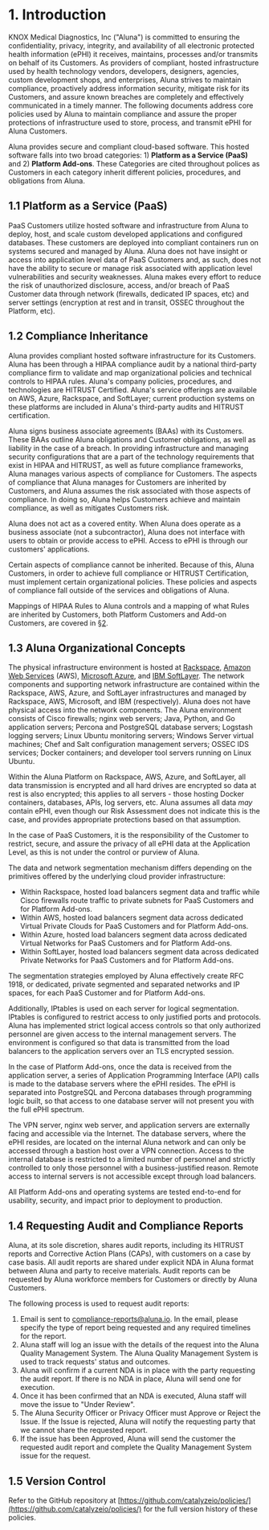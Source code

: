 # 1. Introduction

KNOX Medical Diagnostics, Inc ("Aluna") is committed to ensuring the confidentiality, privacy, integrity, and availability of all electronic protected health information (ePHI) it receives, maintains, processes and/or transmits on behalf of its Customers. As providers of compliant, hosted infrastructure used by health technology vendors, developers, designers, agencies, custom development shops, and enterprises, Aluna strives to maintain compliance, proactively address information security, mitigate risk for its Customers, and assure known breaches are completely and effectively communicated in a timely manner. The following documents address core policies used by Aluna to maintain compliance and assure the proper protections of infrastructure used to store, process, and transmit ePHI for Aluna Customers.

Aluna provides secure and compliant cloud-based software. This hosted software falls into two broad categories: 1) **Platform as a Service (PaaS)** and 2) **Platform Add-ons**. These Categories are cited throughout polices as Customers in each category inherit different policies, procedures, and obligations from Aluna.

## 1.1 Platform as a Service (PaaS)

PaaS Customers utilize hosted software and infrastructure from Aluna to deploy, host, and scale custom developed applications and configured databases. These customers are deployed into compliant containers run on systems secured and managed by Aluna. Aluna does not have insight or access into application level data of PaaS Customers and, as such, does not have the ability to secure or manage risk associated with application level vulnerabilities and security weaknesses. Aluna makes every effort to reduce the risk of unauthorized disclosure, access, and/or breach of PaaS Customer data through network (firewalls, dedicated IP spaces, etc) and server settings (encryption at rest and in transit, OSSEC throughout the Platform, etc).

## 1.2 Compliance Inheritance

Aluna provides compliant hosted software infrastructure for its Customers. Aluna has been through a HIPAA compliance audit by a national third-party compliance firm to validate and map organizational policies and technical controls to HIPAA rules. Aluna's company policies, procedures, and technologies are HITRUST Certified. Aluna's service offerings are available on AWS, Azure, Rackspace, and SoftLayer; current production systems on these platforms are included in Aluna's third-party audits and HITRUST certification.

Aluna signs business associate agreements (BAAs) with its Customers. These BAAs outline Aluna obligations and Customer obligations, as well as liability in the case of a breach. In providing infrastructure and managing security configurations that are a part of the technology requirements that exist in HIPAA and HITRUST, as well as future compliance frameworks, Aluna manages various aspects of compliance for Customers. The aspects of compliance that Aluna manages for Customers are inherited by Customers, and Aluna assumes the risk associated with those aspects of compliance. In doing so, Aluna helps Customers achieve and maintain compliance, as well as mitigates Customers risk.

Aluna does not act as a covered entity. When Aluna does operate as a business associate (not a subcontractor), Aluna does not interface with users to obtain or provide access to ePHI. Access to ePHI is through our customers' applications.

Certain aspects of compliance cannot be inherited. Because of this, Aluna Customers, in order to achieve full compliance or HITRUST Certification, must implement certain organizational policies. These policies and aspects of compliance fall outside of the services and obligations of Aluna.

Mappings of HIPAA Rules to Aluna controls and a mapping of what Rules are inherited by Customers, both Platform Customers and Add-on Customers, are covered in [§2](#2.-hipaa-inheritance).

## 1.3 Aluna Organizational Concepts

The physical infrastructure environment is hosted at [Rackspace](https://www.rackspace.com/), [Amazon Web Services](https://aws.amazon.com/) (AWS), [Microsoft Azure](https://azure.microsoft.com/), and [IBM SoftLayer](http://www.softlayer.com/). The network components and supporting network infrastructure are contained within the Rackspace, AWS, Azure, and SoftLayer infrastructures and managed by Rackspace, AWS, Microsoft, and IBM (respectively). Aluna does not have physical access into the network components. The Aluna environment consists of Cisco firewalls; nginx web servers; Java, Python, and Go application servers; Percona and PostgreSQL database servers; Logstash logging servers; Linux Ubuntu monitoring servers; Windows Server virtual machines; Chef and Salt configuration management servers; OSSEC IDS services; Docker containers; and developer tool servers running on Linux Ubuntu.

Within the Aluna Platform on Rackspace, AWS, Azure, and SoftLayer, all data transmission is encrypted and all hard drives are encrypted so data at rest is also encrypted; this applies to all servers - those hosting Docker containers, databases, APIs, log servers, etc. Aluna assumes all data *may* contain ePHI, even though our Risk Assessment does not indicate this is the case, and provides appropriate protections based on that assumption.

In the case of PaaS Customers, it is the responsibility of the Customer to restrict, secure, and assure the privacy of all ePHI data at the Application Level, as this is not under the control or purview of Aluna.

The data and network segmentation mechanism differs depending on the primitives offered by the underlying cloud provider infrastructure:

* Within Rackspace, hosted load balancers segment data and traffic while Cisco firewalls route traffic to private subnets for PaaS Customers and for Platform Add-ons.
* Within AWS, hosted load balancers segment data across dedicated Virtual Private Clouds for PaaS Customers and for Platform Add-ons.
* Within Azure, hosted load balancers segment data across dedicated Virtual Networks for PaaS Customers and for Platform Add-ons.
* Within SoftLayer, hosted load balancers segment data across dedicated Private Networks for PaaS Customers and for Platform Add-ons.

The segmentation strategies employed by Aluna effectively create RFC 1918, or dedicated, private segmented and separated networks and IP spaces, for each PaaS Customer and for Platform Add-ons.

Additionally, IPtables is used on each server for logical segmentation. IPtables is configured to restrict access to only justified ports and protocols. Aluna has implemented strict logical access controls so that only authorized personnel are given access to the internal management servers. The environment is configured so that data is transmitted from the load balancers to the application servers over an TLS encrypted session.

In the case of Platform Add-ons, once the data is received from the application server, a series of Application Programming Interface (API) calls is made to the database servers where the ePHI resides. The ePHI is separated into PostgreSQL and Percona databases through programming logic built, so that access to one database server will not present you with the full ePHI spectrum.

The VPN server, nginx web server, and application servers are externally facing and accessible via the Internet. The database servers, where the ePHI resides, are located on the internal Aluna network and can only be accessed through a bastion host over a VPN connection. Access to the internal database is restricted to a limited number of personnel and strictly controlled to only those personnel with a business-justified reason. Remote access to internal servers is not accessible except through load balancers.

All Platform Add-ons and operating systems are tested end-to-end for usability, security, and impact prior to deployment to production.

## 1.4 Requesting Audit and Compliance Reports

Aluna, at its sole discretion, shares audit reports, including its HITRUST reports and Corrective Action Plans (CAPs), with customers on a case by case basis. All audit reports are shared under explicit NDA in Aluna format between Aluna and party to receive materials. Audit reports can be requested by Aluna workforce members for Customers or directly by Aluna Customers.

The following process is used to request audit reports:

1. Email is sent to compliance-reports@aluna.io. In the email, please specify the type of report being requested and any required timelines for the report.
2. Aluna staff will log an issue with the details of the request into the Aluna Quality Management System. The Aluna Quality Management System is used to track requests' status and outcomes.
3. Aluna will confirm if a current NDA is in place with the party requesting the audit report. If there is no NDA in place, Aluna will send one for execution.
4. Once it has been confirmed that an NDA is executed, Aluna staff will move the issue to "Under Review".
5. The Aluna Security Officer or Privacy Officer must Approve or Reject the Issue. If the Issue is rejected, Aluna will notify the requesting party that we cannot share the requested report.
6. If the issue has been Approved, Aluna will send the customer the requested audit report and complete the Quality Management System issue for the request.

## 1.5 Version Control

Refer to the GitHub repository at [https://github.com/catalyzeio/policies/](https://github.com/catalyzeio/policies/) for the full version history of these policies.
